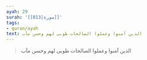 ```yaml
---
ayah: 29
surah: '[[013|سورة]]'
tags:
- quran/ayah
text: الذين آمنوا وعملوا الصالحات طوبى لهم وحسن مآب
---
```

> الذين آمنوا وعملوا الصالحات طوبى لهم وحسن مآب
